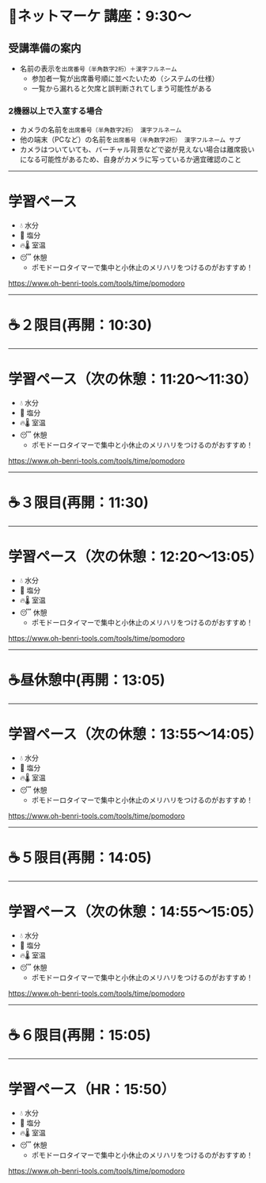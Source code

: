 # 📖ネットマーケ 講座：9:30〜
## 受講準備の案内
- 名前の表示を`出席番号（半角数字2桁）＋漢字フルネーム`
  - 参加者一覧が出席番号順に並べたいため（システムの仕様）
  - 一覧から漏れると欠席と誤判断されてしまう可能性がある

### 2機器以上で入室する場合
- カメラの名前を`出席番号（半角数字2桁） 漢字フルネーム`
- 他の端末（PCなど）の名前を`出席番号（半角数字2桁） 漢字フルネーム サブ`
- カメラはついていても、バーチャル背景などで姿が見えない場合は離席扱いになる可能性があるため、自身がカメラに写っているか適宜確認のこと

---

# 学習ペース
- 💧 水分
- 🧂 塩分
- 🔥🌡️ 室温
- 😴 休憩
  - ポモドーロタイマーで集中と小休止のメリハリをつけるのがおすすめ！

https://www.oh-benri-tools.com/tools/time/pomodoro

---

# ☕２限目(再開：10:30)

---

# 学習ペース（次の休憩：11:20～11:30）
- 💧 水分
- 🧂 塩分
- 🔥🌡️ 室温
- 😴 休憩
  - ポモドーロタイマーで集中と小休止のメリハリをつけるのがおすすめ！

https://www.oh-benri-tools.com/tools/time/pomodoro

---

# ☕３限目(再開：11:30)

---

# 学習ペース（次の休憩：12:20～13:05）
- 💧 水分
- 🧂 塩分
- 🔥🌡️ 室温
- 😴 休憩
  - ポモドーロタイマーで集中と小休止のメリハリをつけるのがおすすめ！

https://www.oh-benri-tools.com/tools/time/pomodoro

---

# ☕昼休憩中(再開：13:05)

---

# 学習ペース（次の休憩：13:55～14:05）
- 💧 水分
- 🧂 塩分
- 🔥🌡️ 室温
- 😴 休憩
  - ポモドーロタイマーで集中と小休止のメリハリをつけるのがおすすめ！

https://www.oh-benri-tools.com/tools/time/pomodoro

---

# ☕５限目(再開：14:05)

---

# 学習ペース（次の休憩：14:55～15:05）
- 💧 水分
- 🧂 塩分
- 🔥🌡️ 室温
- 😴 休憩
  - ポモドーロタイマーで集中と小休止のメリハリをつけるのがおすすめ！

https://www.oh-benri-tools.com/tools/time/pomodoro

---

# ☕６限目(再開：15:05)

---

# 学習ペース（HR：15:50）
- 💧 水分
- 🧂 塩分
- 🔥🌡️ 室温
- 😴 休憩
  - ポモドーロタイマーで集中と小休止のメリハリをつけるのがおすすめ！

https://www.oh-benri-tools.com/tools/time/pomodoro
